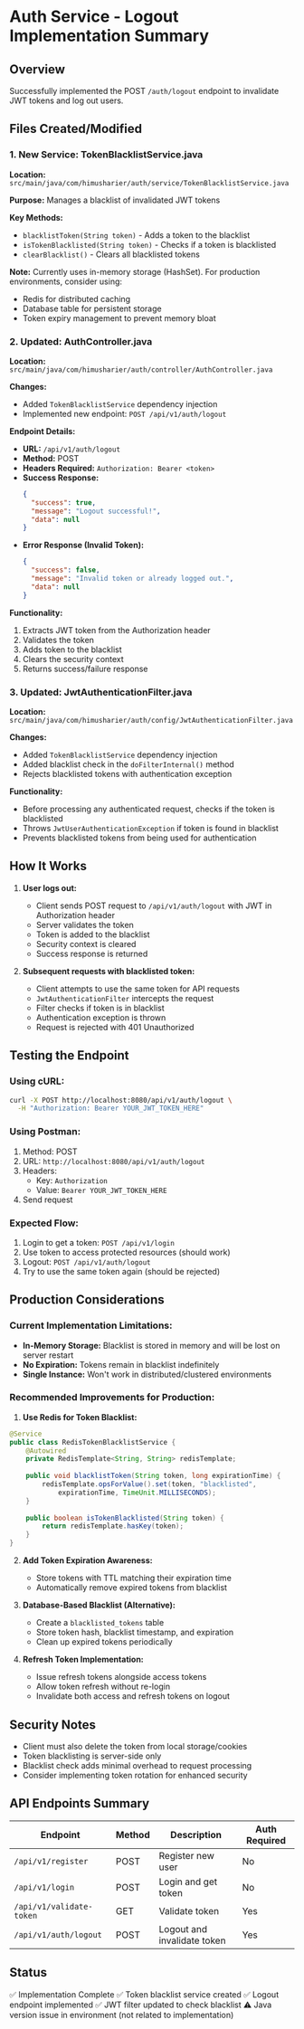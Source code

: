 # Auth Service - Logout Implementation Summary

## Overview
Successfully implemented the POST `/auth/logout` endpoint to invalidate JWT tokens and log out users.

## Files Created/Modified

### 1. New Service: TokenBlacklistService.java
**Location:** `src/main/java/com/himusharier/auth/service/TokenBlacklistService.java`

**Purpose:** Manages a blacklist of invalidated JWT tokens

**Key Methods:**
- `blacklistToken(String token)` - Adds a token to the blacklist
- `isTokenBlacklisted(String token)` - Checks if a token is blacklisted
- `clearBlacklist()` - Clears all blacklisted tokens

**Note:** Currently uses in-memory storage (HashSet). For production environments, consider using:
- Redis for distributed caching
- Database table for persistent storage
- Token expiry management to prevent memory bloat

### 2. Updated: AuthController.java
**Location:** `src/main/java/com/himusharier/auth/controller/AuthController.java`

**Changes:**
- Added `TokenBlacklistService` dependency injection
- Implemented new endpoint: `POST /api/v1/auth/logout`

**Endpoint Details:**
- **URL:** `/api/v1/auth/logout`
- **Method:** POST
- **Headers Required:** `Authorization: Bearer <token>`
- **Success Response:**
  ```json
  {
    "success": true,
    "message": "Logout successful!",
    "data": null
  }
  ```
- **Error Response (Invalid Token):**
  ```json
  {
    "success": false,
    "message": "Invalid token or already logged out.",
    "data": null
  }
  ```

**Functionality:**
1. Extracts JWT token from the Authorization header
2. Validates the token
3. Adds token to the blacklist
4. Clears the security context
5. Returns success/failure response

### 3. Updated: JwtAuthenticationFilter.java
**Location:** `src/main/java/com/himusharier/auth/config/JwtAuthenticationFilter.java`

**Changes:**
- Added `TokenBlacklistService` dependency injection
- Added blacklist check in the `doFilterInternal()` method
- Rejects blacklisted tokens with authentication exception

**Functionality:**
- Before processing any authenticated request, checks if the token is blacklisted
- Throws `JwtUserAuthenticationException` if token is found in blacklist
- Prevents blacklisted tokens from being used for authentication

## How It Works

1. **User logs out:**
   - Client sends POST request to `/api/v1/auth/logout` with JWT in Authorization header
   - Server validates the token
   - Token is added to the blacklist
   - Security context is cleared
   - Success response is returned

2. **Subsequent requests with blacklisted token:**
   - Client attempts to use the same token for API requests
   - `JwtAuthenticationFilter` intercepts the request
   - Filter checks if token is in blacklist
   - Authentication exception is thrown
   - Request is rejected with 401 Unauthorized

## Testing the Endpoint

### Using cURL:
```bash
curl -X POST http://localhost:8080/api/v1/auth/logout \
  -H "Authorization: Bearer YOUR_JWT_TOKEN_HERE"
```

### Using Postman:
1. Method: POST
2. URL: `http://localhost:8080/api/v1/auth/logout`
3. Headers:
   - Key: `Authorization`
   - Value: `Bearer YOUR_JWT_TOKEN_HERE`
4. Send request

### Expected Flow:
1. Login to get a token: `POST /api/v1/login`
2. Use token to access protected resources (should work)
3. Logout: `POST /api/v1/auth/logout`
4. Try to use the same token again (should be rejected)

## Production Considerations

### Current Implementation Limitations:
- **In-Memory Storage:** Blacklist is stored in memory and will be lost on server restart
- **No Expiration:** Tokens remain in blacklist indefinitely
- **Single Instance:** Won't work in distributed/clustered environments

### Recommended Improvements for Production:

1. **Use Redis for Token Blacklist:**
```java
@Service
public class RedisTokenBlacklistService {
    @Autowired
    private RedisTemplate<String, String> redisTemplate;
    
    public void blacklistToken(String token, long expirationTime) {
        redisTemplate.opsForValue().set(token, "blacklisted", 
            expirationTime, TimeUnit.MILLISECONDS);
    }
    
    public boolean isTokenBlacklisted(String token) {
        return redisTemplate.hasKey(token);
    }
}
```

2. **Add Token Expiration Awareness:**
   - Store tokens with TTL matching their expiration time
   - Automatically remove expired tokens from blacklist

3. **Database-Based Blacklist (Alternative):**
   - Create a `blacklisted_tokens` table
   - Store token hash, blacklist timestamp, and expiration
   - Clean up expired tokens periodically

4. **Refresh Token Implementation:**
   - Issue refresh tokens alongside access tokens
   - Allow token refresh without re-login
   - Invalidate both access and refresh tokens on logout

## Security Notes

- Client must also delete the token from local storage/cookies
- Token blacklisting is server-side only
- Blacklist check adds minimal overhead to request processing
- Consider implementing token rotation for enhanced security

## API Endpoints Summary

| Endpoint | Method | Description | Auth Required |
|----------|--------|-------------|---------------|
| `/api/v1/register` | POST | Register new user | No |
| `/api/v1/login` | POST | Login and get token | No |
| `/api/v1/validate-token` | GET | Validate token | Yes |
| `/api/v1/auth/logout` | POST | Logout and invalidate token | Yes |

## Status
✅ Implementation Complete
✅ Token blacklist service created
✅ Logout endpoint implemented
✅ JWT filter updated to check blacklist
⚠️ Java version issue in environment (not related to implementation)

